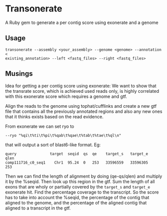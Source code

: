 Transonerate
============

A Ruby gem to generate a per contig score using exonerate and a genome

## Usage

```
transonerate --assembly <your_assembly> --genome <genome> --annotation <
existing_annotation> --left <fastq_files> --right <fastq_files>
```

## Musings

Idea for getting a per contig score using exonerate: We want to show that the
transrate score, which is achieved used reads only, is highly correlated with
this exonerate score which requires a genome and gtf.

Align the reads to the genome using tophat/cufflinks and create a new gtf file
that contains all the previously annotated regions and also any new ones that
it thinks exists based on the read evidence.

From exonerate we can set ryo to

    --ryo "%qi\t%ti\t%pi\t%qab\t%qae\t%tab\t%tae\t%ql\n"

that will output a sort of blast6-like format. Eg:

    query               target  seqid  qs  qe    target_s   target_e     qlen
    comp111716_c0_seq1    Chr1  95.24  0   253   33596559   33596305     253

Then we can find the length of alignment by doing (qe-qs/qlen) and multiply it
by the %seqid. Then look up this region in the gtf. Sum the length of all exons
that are wholy or partially covered by the `target_s` and `target_e` exonerate
hit. Find the percentage coverage to the transcript. So the score has to take
into account the %seqid, the percentage of the contig that aligned to the
genome, and the percentage of the aligned contig that aligned to a transcript
in the gtf.